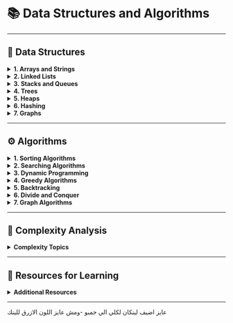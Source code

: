 # 📚 Data Structures and Algorithms 


---

## 🔢 Data Structures

<details>
<summary><strong>1. Arrays and Strings</strong></summary>
  
> ستكشاف العمليات المختلفة على المصفوفات والنصوص. 

  
  - [📄](https://github.com/a7med-elgohary/Fundamentals/blob/master/Arrays%20%26%20Strings/Arrays_in_CSharp%20.md) Arrays  
  - 📄 Strings  
  - 📄 Matrix/Grid  

</div>

</details>

<details>
<summary><strong>2. Linked Lists</strong></summary>

  
> هياكل البيانات المرتبطة واستخداماتها.  

<div align="left">

- 🔗 Singly Linked List  
- 🔗 Doubly Linked List  
- 🔗 Circular Linked List  

</div>

</details>

<details>
<summary><strong>3. Stacks and Queues</strong></summary>

  
> هياكل التخزين القائمة على المبادئ LIFO وFIFO.  

<div align="left">

- 🗂️ Stack  
- 🗂️ Queue  
- 🗂️ Priority Queue  
- 🗂️ Deque  

</div>

</details>

<details>
<summary><strong>4. Trees</strong></summary>

  
> الهياكل الشجرية وفروعها المتقدمة.  

<div align="left">

- 🌳 Binary Tree  
- 🌳 Binary Search Tree (BST)  
- 🌳 AVL Tree  
- 🌳 Red-Black Tree  
- 🌳 B-Tree  
- 🌳 B+ Tree  

</div>

</details>

<details>
<summary><strong>5. Heaps</strong></summary>
  
> هياكل البيانات الهرمية واستخداماتها في ترتيب الأولويات.  

<div align="left">

- 🔺 Binary Heap  
- 🔺 Fibonacci Heap  

</div>

</details>

<details>
<summary><strong>6. Hashing</strong></summary>
  
> الجداول الهاشية ووظائف التجزئة.  

<div align="left">

- #️⃣ Hash Tables  
- #️⃣ Hash Functions  

</div>

</details>

<details>
<summary><strong>7. Graphs</strong></summary>
  
> تمثيل الرسوم البيانية وخوارزميات الاستكشاف.  

<div align="left">

- 📊 Graph Representation (Adjacency Matrix/List)  
- 📊 Graph Traversal (DFS, BFS)  
- 📊 Spanning Trees  
- 📊 Shortest Path Algorithms (Dijkstra, Bellman-Ford)  

</div>

</details>

---

## ⚙️ Algorithms

<details>
<summary><strong>1. Sorting Algorithms</strong></summary>
  
> مجموعة متنوعة من خوارزميات الترتيب.  

<div align="left">

- 🔄 Bubble Sort  
- 🔄 Selection Sort  
- 🔄 Insertion Sort  
- 🔄 Merge Sort  
- 🔄 Quick Sort  
- 🔄 Heap Sort  
- 🔄 Counting Sort  
- 🔄 Radix Sort  

</div>

</details>

<details>
<summary><strong>2. Searching Algorithms</strong></summary>
  
> خوارزميات البحث في البيانات.  

<div align="left">

- 🔍 Linear Search  
- 🔍 Binary Search  

</div>

</details>

<details>
<summary><strong>3. Dynamic Programming</strong></summary>
  
> حل المشكلات المعقدة عبر تخزين الحلول الجزئية.  

<div align="left">

- 🧮 Fibonacci Sequence  
- 🧮 Longest Common Subsequence  
- 🧮 Knapsack Problem  

</div>

</details>

<details>
<summary><strong>4. Greedy Algorithms</strong></summary>
  
> خوارزميات الجشع لحل المشكلات بطريقة سريعة.  

<div align="left">

- 💡 Huffman Coding  
- 💡 Kruskal’s Algorithm  
- 💡 Prim’s Algorithm  

</div>

</details>

<details>
<summary><strong>5. Backtracking</strong></summary>
  
> تقنيات العودة لحل مشكلات الاستكشاف.  

<div align="left">

- 🧩 N-Queens Problem  
- 🧩 Sudoku Solver  

</div>

</details>

<details>
<summary><strong>6. Divide and Conquer</strong></summary>
  
> تقسيم المشكلة إلى أجزاء صغيرة وحلها.  

<div align="left">

- ⚔️ Merge Sort  
- ⚔️ Quick Sort  
- ⚔️ Binary Search  

</div>

</details>

<details>
<summary><strong>7. Graph Algorithms</strong></summary>
  
> خوارزميات الرسوم البيانية المتقدمة.  

<div align="left">

- 🔗 Depth-First Search (DFS)  
- 🔗 Breadth-First Search (BFS)  
- 🔗 Dijkstra’s Algorithm  
- 🔗 Bellman-Ford Algorithm  

</div>

</details>

---

## 📏 Complexity Analysis

<details>
<summary><strong>Complexity Topics</strong></summary>


<div align="left">

- ⏳ **[Time Complexity](#time-complexity)**
- 
> تحليل الزمن اللازم لتنفيذ الخوارزميات.

- 🧠 **[Space Complexity](#space-complexity)**
-   
> تحليل الذاكرة المطلوبة لتنفيذ الخوارزميات.

- 🧮 **[Big O Notation](#big-o-notation)**
- 
> الأساسيات لتقييم تعقيد الخوارزميات.

</div>

</details>

---

## 📖 Resources for Learning

<details>
<summary><strong>Additional Resources</strong></summary>

<div align="left">

- 🌐 **[GeeksforGeeks](https://www.geeksforgeeks.org/)**

> مقالات شاملة وموسعة حول الخوارزميات وهياكل البيانات.

- 🌐 **[Programiz](https://www.programiz.com/)**
  
> دروس تعليمية سهلة ومباشرة للمبتدئين.

- 🌐 **[W3Schools](https://www.w3schools.com/)**
  
> تعلم البرمجة بأسلوب تفاعلي وسهل.

- 🌐 **[TutorialsPoint](https://www.tutorialspoint.com/)**
   
> شرح مفصل للعديد من المواضيع البرمجية.

</div>

</details>

---
عايز اضيف لينكان لكلي الي جمبو -ومش عايز اللون الازرق للينك 
